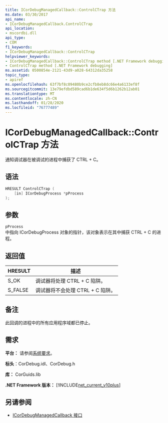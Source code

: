 ```yaml
---
title: ICorDebugManagedCallback::ControlCTrap 方法
ms.date: 03/30/2017
api_name:
- ICorDebugManagedCallback.ControlCTrap
api_location:
- mscordbi.dll
api_type:
- COM
f1_keywords:
- ICorDebugManagedCallback::ControlCTrap
helpviewer_keywords:
- ICorDebugManagedCallback::ControlCTrap method [.NET Framework debugging]
- ControlCTrap method [.NET Framework debugging]
ms.assetid: 0500854e-2121-43d9-a028-64312da35258
topic_type:
- apiref
ms.openlocfilehash: 63f7bf8c09480b9ce2cfb8eb8dc66e4a6133ef8f
ms.sourcegitcommit: 13e79efdbd589cad6b1de634f5d6b1262b12ab01
ms.translationtype: MT
ms.contentlocale: zh-CN
ms.lasthandoff: 01/28/2020
ms.locfileid: "76777489"
---
```

# <a name="icordebugmanagedcallbackcontrolctrap-method"></a>ICorDebugManagedCallback::ControlCTrap 方法
通知调试器在被调试的进程中捕获了 CTRL + C。  
  
## <a name="syntax"></a>语法  
  
```cpp  
HRESULT ControlCTrap (  
    [in] ICorDebugProcess *pProcess  
);  
```  
  
## <a name="parameters"></a>参数  
 `pProcess`  
 中指向 ICorDebugProcess 对象的指针，该对象表示在其中捕获 CTRL + C 的进程。  
  
## <a name="return-value"></a>返回值  
  
|HRESULT|描述|  
|-------------|-----------------|  
|S_OK|调试器将处理 CTRL + C 陷阱。|  
|S_FALSE|调试器将不会处理 CTRL + C 陷阱。|  
  
## <a name="remarks"></a>备注  
 此回调的进程中的所有应用程序域都已停止。  
  
## <a name="requirements"></a>需求  
 **平台：** 请参阅[系统要求](../../../../docs/framework/get-started/system-requirements.md)。  
  
 **标头**：CorDebug.idl、CorDebug.h  
  
 **库：** CorGuids.lib  
  
 **.NET Framework 版本：** [!INCLUDE[net_current_v10plus](../../../../includes/net-current-v10plus-md.md)]  
  
## <a name="see-also"></a>另请参阅

- [ICorDebugManagedCallback 接口](icordebugmanagedcallback-interface.md)
